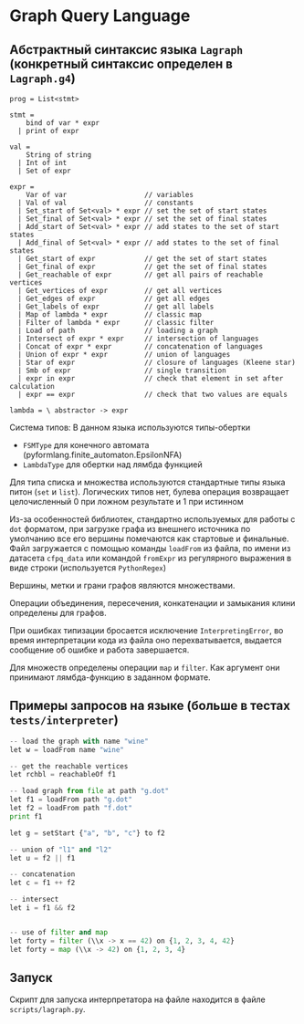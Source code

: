 # Graph Query Language
## Абстрактный синтаксис языка `Lagraph` (конкретный синтаксис определен в `Lagraph.g4`)
```
prog = List<stmt>

stmt =
    bind of var * expr
  | print of expr

val =
    String of string
  | Int of int
  | Set of expr

expr =
    Var of var                   // variables
  | Val of val                   // constants
  | Set_start of Set<val> * expr // set the set of start states
  | Set_final of Set<val> * expr // set the set of final states
  | Add_start of Set<val> * expr // add states to the set of start states
  | Add_final of Set<val> * expr // add states to the set of final states
  | Get_start of expr            // get the set of start states
  | Get_final of expr            // get the set of final states
  | Get_reachable of expr        // get all pairs of reachable vertices
  | Get_vertices of expr         // get all vertices
  | Get_edges of expr            // get all edges
  | Get_labels of expr           // get all labels
  | Map of lambda * expr         // classic map
  | Filter of lambda * expr      // classic filter
  | Load of path                 // loading a graph
  | Intersect of expr * expr     // intersection of languages
  | Concat of expr * expr        // concatenation of languages
  | Union of expr * expr         // union of languages
  | Star of expr                 // closure of languages (Kleene star)
  | Smb of expr                  // single transition
  | expr in expr                 // check that element in set after calculation
  | expr == expr                 // check that two values are equals

lambda = \ abstractor -> expr
```



Система типов:
В данном языка используются типы-обертки

* `FSMType` для конечного автомата (pyformlang.finite_automaton.EpsilonNFA)
* `LambdaType` для обертки над лямбда функцией

Для типа списка и множества используются стандартные типы языка питон (`set` и `list`). Логических типов нет, булева операция возвращает целочисленный 0 при ложном результате и 1 при истинном

Из-за особенностей библиотек, стандартно используемых для работы с `dot` форматом, при загрузке графа из внешнего источника по умолчанию все его вершины помечаются как стартовые и финальные. Файл загружается с помощью команды `loadFrom` из файла, по имени из датасета `cfpq_data` или командой `fromExpr` из регулярного выражения в виде строки (используется `PythonRegex`)

Вершины, метки и грани графов являются множествами.

Операции объединения, пересечения, конкатенации и замыкания клини определены для графов.

При ошибках типизации бросается исключение `InterpretingError`, во время интерпретации кода из файла оно перехватывается, выдается сообщение об ошибке и работа завершается.

Для множеств определены операции `map` и `filter`. Как аргумент они принимают лямбда-функцию в заданном формате.


## Примеры запросов на языке (больше в тестах `tests/interpreter`)
``` python
-- load the graph with name "wine"
let w = loadFrom name "wine"

-- get the reachable vertices
let rchbl = reachableOf f1

-- load graph from file at path "g.dot"
let f1 = loadFrom path "g.dot"
let f2 = loadFrom path "f.dot"
print f1

let g = setStart {"a", "b", "c"} to f2

-- union of "l1" and "l2"
let u = f2 || f1

-- concatenation
let c = f1 ++ f2

-- intersect
let i = f1 && f2


-- use of filter and map
let forty = filter (\\x -> x == 42) on {1, 2, 3, 4, 42}
let forty = map (\\x -> 42) on {1, 2, 3, 4}

```

## Запуск
Скрипт для запуска интерпретатора на файле находится в файле `scripts/lagraph.py`.
